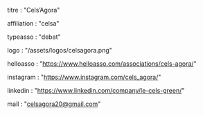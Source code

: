 titre : "Cels’Agora"

affiliation : "celsa"

typeasso : "debat"

logo : "/assets/logos/celsagora.png"

helloasso : "https://www.helloasso.com/associations/cels-agora/"

instagram : "https://www.instagram.com/cels_agora/"

linkedin : "https://www.linkedin.com/company/le-cels-green/"

mail : "celsagora20@gmail.com"